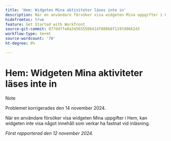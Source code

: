 ```yaml
---
title: 'Hem: Widgeten Mina aktiviteter läses inte in'
description: När en användare försöker visa widgeten Mina uppgifter i Hem, kan widgeten inte visa något innehåll som verkar ha fastnat vid inläsning.
hidefromtoc: true
feature: Get Started with Workfront
source-git-commit: 877d4ffe0a345655506414f880b8f1197d866245
workflow-type: tm+mt
source-wordcount: '70'
ht-degree: 0%

---
```


# Hem: Widgeten Mina aktiviteter läses inte in

>[!NOTE]
>
>Problemet korrigerades den 14 november 2024.

När en användare försöker visa widgeten Mina uppgifter i Hem, kan widgeten inte visa något innehåll som verkar ha fastnat vid inläsning.

_Först rapporterad den 12 november 2024._
